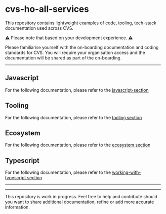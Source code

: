 # cvs-ho-all-services

This repository contains lightweight examples of code, tooling, tech-stack documentation used across CVS.

⚠️ Please note that based on your development experience. ⚠️

Please familiarise yourself with the on-boarding documentation and coding standards for CVS.
You will require your organisation access and the documentation will be shared as part of the on-boarding.

---

## Javascript

For the following documentation, please refer to the [javascript-section](./1-javascript/README.md)

## Tooling

For the following documentation, please refer to the [tooling section](./2-tooling/README.md)

## Ecosystem

For the following documentation, please refer to the [ecosystem section](./3-ecosystem/README.md)

## Typescript

For the following documentation, please refer to the [working-with-typescript section](./4-working-with-typescript/README.md)

---

---

This repository is work in progress.
Feel free to help and contribute should you want to share additional documentation, refine or add more accurate information.

